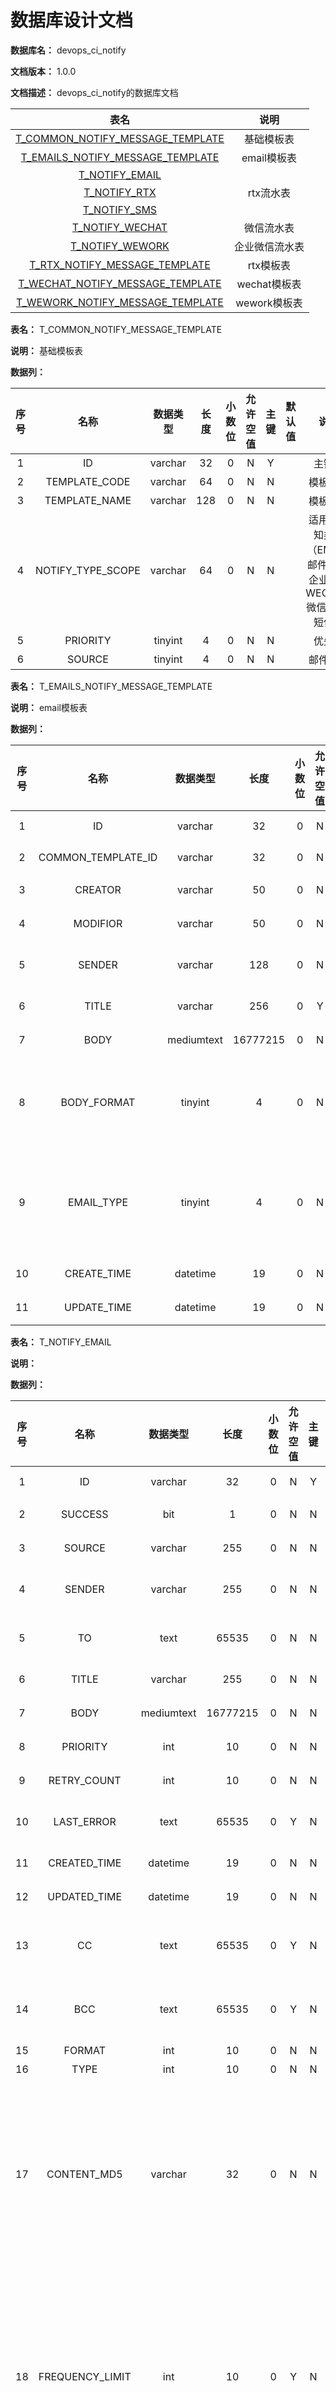 # 数据库设计文档

**数据库名：** devops_ci_notify

**文档版本：** 1.0.0

**文档描述：** devops_ci_notify的数据库文档

| 表名                  | 说明       |
| :---: | :---: |
| [T_COMMON_NOTIFY_MESSAGE_TEMPLATE](#T_COMMON_NOTIFY_MESSAGE_TEMPLATE) | 基础模板表 |
| [T_EMAILS_NOTIFY_MESSAGE_TEMPLATE](#T_EMAILS_NOTIFY_MESSAGE_TEMPLATE) | email模板表 |
| [T_NOTIFY_EMAIL](#T_NOTIFY_EMAIL) |  |
| [T_NOTIFY_RTX](#T_NOTIFY_RTX) | rtx流水表 |
| [T_NOTIFY_SMS](#T_NOTIFY_SMS) |  |
| [T_NOTIFY_WECHAT](#T_NOTIFY_WECHAT) | 微信流水表 |
| [T_NOTIFY_WEWORK](#T_NOTIFY_WEWORK) | 企业微信流水表 |
| [T_RTX_NOTIFY_MESSAGE_TEMPLATE](#T_RTX_NOTIFY_MESSAGE_TEMPLATE) | rtx模板表 |
| [T_WECHAT_NOTIFY_MESSAGE_TEMPLATE](#T_WECHAT_NOTIFY_MESSAGE_TEMPLATE) | wechat模板表 |
| [T_WEWORK_NOTIFY_MESSAGE_TEMPLATE](#T_WEWORK_NOTIFY_MESSAGE_TEMPLATE) | wework模板表 |

**表名：** <a id="T_COMMON_NOTIFY_MESSAGE_TEMPLATE">T_COMMON_NOTIFY_MESSAGE_TEMPLATE</a>

**说明：** 基础模板表

**数据列：**

| 序号 | 名称 | 数据类型 |  长度  | 小数位 | 允许空值 | 主键 | 默认值 | 说明 |
| :---: | :---: | :---: | :---: | :---: | :---: | :---: | :---: | :---: |
|  1   | ID |   varchar   | 32 |   0    |    N     |  Y   |       | 主键ID  |
|  2   | TEMPLATE_CODE |   varchar   | 64 |   0    |    N     |  N   |       | 模板代码  |
|  3   | TEMPLATE_NAME |   varchar   | 128 |   0    |    N     |  N   |       | 模板名称  |
|  4   | NOTIFY_TYPE_SCOPE |   varchar   | 64 |   0    |    N     |  N   |       | 适用的通知类型（EMAIL:邮件RTX:企业微信WECHAT:微信SMS:短信）  |
|  5   | PRIORITY |   tinyint   | 4 |   0    |    N     |  N   |       | 优先级  |
|  6   | SOURCE |   tinyint   | 4 |   0    |    N     |  N   |       | 邮件来源  |

**表名：** <a id="T_EMAILS_NOTIFY_MESSAGE_TEMPLATE">T_EMAILS_NOTIFY_MESSAGE_TEMPLATE</a>

**说明：** email模板表

**数据列：**

| 序号 | 名称 | 数据类型 |  长度  | 小数位 | 允许空值 | 主键 | 默认值 | 说明 |
| :---: | :---: | :---: | :---: | :---: | :---: | :---: | :---: | :---: |
|  1   | ID |   varchar   | 32 |   0    |    N     |  Y   |       | 主键ID  |
|  2   | COMMON_TEMPLATE_ID |   varchar   | 32 |   0    |    N     |  N   |       | 模板ID  |
|  3   | CREATOR |   varchar   | 50 |   0    |    N     |  N   |       | 创建者  |
|  4   | MODIFIOR |   varchar   | 50 |   0    |    N     |  N   |       | 修改者  |
|  5   | SENDER |   varchar   | 128 |   0    |    N     |  N   |   DevOps    | 邮件发送者  |
|  6   | TITLE |   varchar   | 256 |   0    |    Y     |  N   |       | 邮件标题  |
|  7   | BODY |   mediumtext   | 16777215 |   0    |    N     |  N   |       | 邮件内容  |
|  8   | BODY_FORMAT |   tinyint   | 4 |   0    |    N     |  N   |       | 邮件格式（0:文本1:html网页）  |
|  9   | EMAIL_TYPE |   tinyint   | 4 |   0    |    N     |  N   |       | 邮件类型（0:外部邮件1:内部邮件）  |
|  10   | CREATE_TIME |   datetime   | 19 |   0    |    N     |  N   |   CURRENT_TIMESTAMP    | 创建时间  |
|  11   | UPDATE_TIME |   datetime   | 19 |   0    |    N     |  N   |   CURRENT_TIMESTAMP    | 更新时间  |

**表名：** <a id="T_NOTIFY_EMAIL">T_NOTIFY_EMAIL</a>

**说明：** 

**数据列：**

| 序号 | 名称 | 数据类型 |  长度  | 小数位 | 允许空值 | 主键 | 默认值 | 说明 |
| :---: | :---: | :---: | :---: | :---: | :---: | :---: | :---: | :---: |
|  1   | ID |   varchar   | 32 |   0    |    N     |  Y   |       | 主键ID  |
|  2   | SUCCESS |   bit   | 1 |   0    |    N     |  N   |       | 是否成功  |
|  3   | SOURCE |   varchar   | 255 |   0    |    N     |  N   |       | 邮件来源  |
|  4   | SENDER |   varchar   | 255 |   0    |    N     |  N   |       | 邮件发送者  |
|  5   | TO |   text   | 65535 |   0    |    N     |  N   |       | 邮件接收者  |
|  6   | TITLE |   varchar   | 255 |   0    |    N     |  N   |       | 邮件标题  |
|  7   | BODY |   mediumtext   | 16777215 |   0    |    N     |  N   |       | 邮件内容  |
|  8   | PRIORITY |   int   | 10 |   0    |    N     |  N   |       | 优先级  |
|  9   | RETRY_COUNT |   int   | 10 |   0    |    N     |  N   |       | 重试次数  |
|  10   | LAST_ERROR |   text   | 65535 |   0    |    Y     |  N   |       | 最后错误内容  |
|  11   | CREATED_TIME |   datetime   | 19 |   0    |    N     |  N   |       | 创建时间  |
|  12   | UPDATED_TIME |   datetime   | 19 |   0    |    N     |  N   |       | 更新时间  |
|  13   | CC |   text   | 65535 |   0    |    Y     |  N   |       | 邮件抄送接收者  |
|  14   | BCC |   text   | 65535 |   0    |    Y     |  N   |       | 邮件密送接收者  |
|  15   | FORMAT |   int   | 10 |   0    |    N     |  N   |       | 格式  |
|  16   | TYPE |   int   | 10 |   0    |    N     |  N   |       | 类型  |
|  17   | CONTENT_MD5 |   varchar   | 32 |   0    |    N     |  N   |       | 内容md5值，由title和body计算得，频率限制时使用  |
|  18   | FREQUENCY_LIMIT |   int   | 10 |   0    |    Y     |  N   |       | 频率限制时长，单位分钟，即n分钟内不重发成功的消息  |
|  19   | TOF_SYS_ID |   varchar   | 20 |   0    |    Y     |  N   |       | tof系统id  |
|  20   | FROM_SYS_ID |   varchar   | 20 |   0    |    Y     |  N   |       | 发送消息的系统id  |
|  21   | DelaySeconds |   int   | 10 |   0    |    Y     |  N   |       | 延迟发送的时间，秒  |

**表名：** <a id="T_NOTIFY_RTX">T_NOTIFY_RTX</a>

**说明：** rtx流水表

**数据列：**

| 序号 | 名称 | 数据类型 |  长度  | 小数位 | 允许空值 | 主键 | 默认值 | 说明 |
| :---: | :---: | :---: | :---: | :---: | :---: | :---: | :---: | :---: |
|  1   | ID |   varchar   | 32 |   0    |    N     |  Y   |       | 主键ID  |
|  2   | BATCH_ID |   varchar   | 32 |   0    |    N     |  N   |       | RTX通知批次ID  |
|  3   | SUCCESS |   bit   | 1 |   0    |    N     |  N   |       | 是否成功  |
|  4   | SOURCE |   varchar   | 255 |   0    |    N     |  N   |       | 邮件来源  |
|  5   | SENDER |   varchar   | 255 |   0    |    N     |  N   |       | 邮件发送者  |
|  6   | RECEIVERS |   text   | 65535 |   0    |    N     |  N   |       | 通知接收者  |
|  7   | TITLE |   varchar   | 255 |   0    |    N     |  N   |       | 邮件标题  |
|  8   | BODY |   text   | 65535 |   0    |    N     |  N   |       | 邮件内容  |
|  9   | PRIORITY |   int   | 10 |   0    |    N     |  N   |       | 优先级  |
|  10   | RETRY_COUNT |   int   | 10 |   0    |    N     |  N   |       | 重试次数  |
|  11   | LAST_ERROR |   text   | 65535 |   0    |    Y     |  N   |       | 最后错误内容  |
|  12   | CREATED_TIME |   datetime   | 19 |   0    |    N     |  N   |       | 创建时间  |
|  13   | UPDATED_TIME |   datetime   | 19 |   0    |    N     |  N   |       | 更新时间  |
|  14   | CONTENT_MD5 |   varchar   | 32 |   0    |    N     |  N   |       | 内容md5值，由title和body计算得，频率限制时使用  |
|  15   | FREQUENCY_LIMIT |   int   | 10 |   0    |    Y     |  N   |       | 频率限制时长，单位分钟，即n分钟内不重发成功的消息  |
|  16   | TOF_SYS_id |   varchar   | 20 |   0    |    Y     |  N   |       | tof系统id  |
|  17   | FROM_SYS_ID |   varchar   | 20 |   0    |    Y     |  N   |       | 发送消息的系统id  |
|  18   | DelaySeconds |   int   | 10 |   0    |    Y     |  N   |       | 延迟发送的时间，秒  |

**表名：** <a id="T_NOTIFY_SMS">T_NOTIFY_SMS</a>

**说明：** 

**数据列：**

| 序号 | 名称 | 数据类型 |  长度  | 小数位 | 允许空值 | 主键 | 默认值 | 说明 |
| :---: | :---: | :---: | :---: | :---: | :---: | :---: | :---: | :---: |
|  1   | ID |   varchar   | 32 |   0    |    N     |  Y   |       | 主键ID  |
|  2   | SUCCESS |   bit   | 1 |   0    |    N     |  N   |       | 是否成功  |
|  3   | SOURCE |   varchar   | 255 |   0    |    N     |  N   |       | 邮件来源  |
|  4   | SENDER |   varchar   | 255 |   0    |    N     |  N   |       | 邮件发送者  |
|  5   | RECEIVERS |   text   | 65535 |   0    |    N     |  N   |       | 通知接收者  |
|  6   | BODY |   text   | 65535 |   0    |    N     |  N   |       | 邮件内容  |
|  7   | PRIORITY |   int   | 10 |   0    |    N     |  N   |       | 优先级  |
|  8   | RETRY_COUNT |   int   | 10 |   0    |    N     |  N   |       | 重试次数  |
|  9   | LAST_ERROR |   text   | 65535 |   0    |    Y     |  N   |       | 最后错误内容  |
|  10   | CREATED_TIME |   datetime   | 19 |   0    |    N     |  N   |       | 创建时间  |
|  11   | UPDATED_TIME |   datetime   | 19 |   0    |    N     |  N   |       | 更新时间  |
|  12   | BATCH_ID |   varchar   | 32 |   0    |    N     |  N   |       | 通知批次ID  |
|  13   | T_NOTIFY_SMScol |   varchar   | 45 |   0    |    Y     |  N   |       |   |
|  14   | CONTENT_MD5 |   varchar   | 32 |   0    |    N     |  N   |       | 内容md5值，由title和body计算得，频率限制时使用  |
|  15   | FREQUENCY_LIMIT |   int   | 10 |   0    |    Y     |  N   |       | 频率限制时长，单位分钟，即n分钟内不重发成功的消息  |
|  16   | TOF_SYS_ID |   varchar   | 20 |   0    |    Y     |  N   |       | tof系统id  |
|  17   | FROM_SYS_ID |   varchar   | 20 |   0    |    Y     |  N   |       | 发送消息的系统id  |
|  18   | DelaySeconds |   int   | 10 |   0    |    Y     |  N   |       | 延迟发送的时间，秒  |

**表名：** <a id="T_NOTIFY_WECHAT">T_NOTIFY_WECHAT</a>

**说明：** 微信流水表

**数据列：**

| 序号 | 名称 | 数据类型 |  长度  | 小数位 | 允许空值 | 主键 | 默认值 | 说明 |
| :---: | :---: | :---: | :---: | :---: | :---: | :---: | :---: | :---: |
|  1   | ID |   varchar   | 32 |   0    |    N     |  Y   |       | 主键ID  |
|  2   | SUCCESS |   bit   | 1 |   0    |    N     |  N   |       | 是否成功  |
|  3   | SOURCE |   varchar   | 255 |   0    |    N     |  N   |       | 邮件来源  |
|  4   | SENDER |   varchar   | 255 |   0    |    N     |  N   |       | 邮件发送者  |
|  5   | RECEIVERS |   text   | 65535 |   0    |    N     |  N   |       | 通知接收者  |
|  6   | BODY |   text   | 65535 |   0    |    N     |  N   |       | 邮件内容  |
|  7   | PRIORITY |   int   | 10 |   0    |    N     |  N   |       | 优先级  |
|  8   | RETRY_COUNT |   int   | 10 |   0    |    N     |  N   |       | 重试次数  |
|  9   | LAST_ERROR |   text   | 65535 |   0    |    Y     |  N   |       | 最后错误内容  |
|  10   | CREATED_TIME |   datetime   | 19 |   0    |    N     |  N   |       | 创建时间  |
|  11   | UPDATED_TIME |   datetime   | 19 |   0    |    N     |  N   |       | 更新时间  |
|  12   | CONTENT_MD5 |   varchar   | 32 |   0    |    N     |  N   |       | 内容md5值，由title和body计算得，频率限制时使用  |
|  13   | FREQUENCY_LIMIT |   int   | 10 |   0    |    Y     |  N   |       | 频率限制时长，单位分钟，即n分钟内不重发成功的消息  |
|  14   | TOF_SYS_ID |   varchar   | 20 |   0    |    Y     |  N   |       | tof系统id  |
|  15   | FROM_SYS_ID |   varchar   | 20 |   0    |    Y     |  N   |       | 发送消息的系统id  |
|  16   | DelaySeconds |   int   | 10 |   0    |    Y     |  N   |       | 延迟发送的时间，秒  |

**表名：** <a id="T_NOTIFY_WEWORK">T_NOTIFY_WEWORK</a>

**说明：** 企业微信流水表

**数据列：**

| 序号 | 名称 | 数据类型 |  长度  | 小数位 | 允许空值 | 主键 | 默认值 | 说明 |
| :---: | :---: | :---: | :---: | :---: | :---: | :---: | :---: | :---: |
|  1   | ID |   bigint   | 20 |   0    |    N     |  Y   |       | 主键ID  |
|  2   | SUCCESS |   bit   | 1 |   0    |    N     |  N   |       | 是否成功  |
|  3   | RECEIVERS |   text   | 65535 |   0    |    N     |  N   |       | 通知接收者  |
|  4   | BODY |   text   | 65535 |   0    |    N     |  N   |       | 邮件内容  |
|  5   | LAST_ERROR |   text   | 65535 |   0    |    Y     |  N   |       | 最后错误内容  |
|  6   | CREATED_TIME |   datetime   | 26 |   0    |    Y     |  N   |   CURRENT_TIMESTAMP(6)    | 创建时间  |
|  7   | UPDATED_TIME |   datetime   | 26 |   0    |    Y     |  N   |   CURRENT_TIMESTAMP(6)    | 更新时间  |

**表名：** <a id="T_RTX_NOTIFY_MESSAGE_TEMPLATE">T_RTX_NOTIFY_MESSAGE_TEMPLATE</a>

**说明：** rtx模板表

**数据列：**

| 序号 | 名称 | 数据类型 |  长度  | 小数位 | 允许空值 | 主键 | 默认值 | 说明 |
| :---: | :---: | :---: | :---: | :---: | :---: | :---: | :---: | :---: |
|  1   | ID |   varchar   | 32 |   0    |    N     |  Y   |       | 主键ID  |
|  2   | COMMON_TEMPLATE_ID |   varchar   | 32 |   0    |    N     |  N   |       | 模板ID  |
|  3   | CREATOR |   varchar   | 50 |   0    |    N     |  N   |       | 创建者  |
|  4   | MODIFIOR |   varchar   | 50 |   0    |    N     |  N   |       | 修改者  |
|  5   | SENDER |   varchar   | 128 |   0    |    N     |  N   |   DevOps    | 邮件发送者  |
|  6   | TITLE |   varchar   | 256 |   0    |    Y     |  N   |       | 邮件标题  |
|  7   | BODY |   mediumtext   | 16777215 |   0    |    N     |  N   |       | 邮件内容  |
|  8   | CREATE_TIME |   datetime   | 19 |   0    |    N     |  N   |   CURRENT_TIMESTAMP    | 创建时间  |
|  9   | UPDATE_TIME |   datetime   | 19 |   0    |    N     |  N   |   CURRENT_TIMESTAMP    | 更新时间  |

**表名：** <a id="T_WECHAT_NOTIFY_MESSAGE_TEMPLATE">T_WECHAT_NOTIFY_MESSAGE_TEMPLATE</a>

**说明：** wechat模板表

**数据列：**

| 序号 | 名称 | 数据类型 |  长度  | 小数位 | 允许空值 | 主键 | 默认值 | 说明 |
| :---: | :---: | :---: | :---: | :---: | :---: | :---: | :---: | :---: |
|  1   | ID |   varchar   | 32 |   0    |    N     |  Y   |       | 主键ID  |
|  2   | COMMON_TEMPLATE_ID |   varchar   | 32 |   0    |    N     |  N   |       | 模板ID  |
|  3   | CREATOR |   varchar   | 50 |   0    |    N     |  N   |       | 创建者  |
|  4   | MODIFIOR |   varchar   | 50 |   0    |    N     |  N   |       | 修改者  |
|  5   | SENDER |   varchar   | 128 |   0    |    N     |  N   |   DevOps    | 邮件发送者  |
|  6   | TITLE |   varchar   | 256 |   0    |    Y     |  N   |       | 邮件标题  |
|  7   | BODY |   mediumtext   | 16777215 |   0    |    N     |  N   |       | 邮件内容  |
|  8   | CREATE_TIME |   datetime   | 19 |   0    |    N     |  N   |   CURRENT_TIMESTAMP    | 创建时间  |
|  9   | UPDATE_TIME |   datetime   | 19 |   0    |    N     |  N   |   CURRENT_TIMESTAMP    | 更新时间  |

**表名：** <a id="T_WEWORK_NOTIFY_MESSAGE_TEMPLATE">T_WEWORK_NOTIFY_MESSAGE_TEMPLATE</a>

**说明：** wework模板表

**数据列：**

| 序号 | 名称 | 数据类型 |  长度  | 小数位 | 允许空值 | 主键 | 默认值 | 说明 |
| :---: | :---: | :---: | :---: | :---: | :---: | :---: | :---: | :---: |
|  1   | ID |   varchar   | 32 |   0    |    N     |  Y   |       | 主键ID  |
|  2   | COMMON_TEMPLATE_ID |   varchar   | 32 |   0    |    N     |  N   |       | 模板ID  |
|  3   | CREATOR |   varchar   | 50 |   0    |    N     |  N   |       | 创建者  |
|  4   | MODIFIOR |   varchar   | 50 |   0    |    N     |  N   |       | 修改者  |
|  5   | SENDER |   varchar   | 128 |   0    |    N     |  N   |   DevOps    | 邮件发送者  |
|  6   | TITLE |   varchar   | 256 |   0    |    Y     |  N   |       | 邮件标题  |
|  7   | BODY |   mediumtext   | 16777215 |   0    |    N     |  N   |       | 邮件内容  |
|  8   | CREATE_TIME |   datetime   | 26 |   0    |    N     |  N   |   CURRENT_TIMESTAMP(6)    | 创建时间  |
|  9   | UPDATE_TIME |   datetime   | 26 |   0    |    Y     |  N   |       | 更新时间  |
